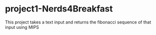 # project1-Nerds4Breakfast

This project takes a text input and returns the fibonacci sequence of that input using MIPS
